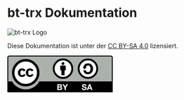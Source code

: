 
<h1>bt-trx Dokumentation</h1>

![bt-trx Logo](https://bt-trx.com/assets/img/bt-trx_quadrat.svg)

Diese Dokumentation ist unter der [CC BY-SA 4.0](https://creativecommons.org/licenses/by-sa/4.0/) lizensiert.

![CC-BY-SA](assets/cc-by-sa.svg)  
